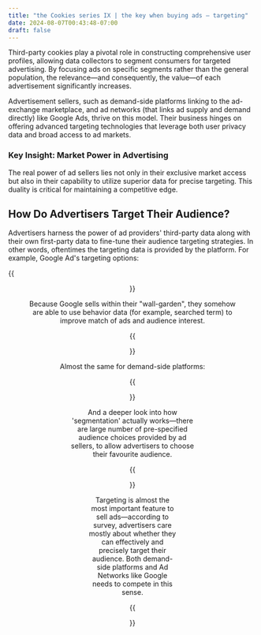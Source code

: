 ```yaml
---
title: "the Cookies series IX | the key when buying ads — targeting"
date: 2024-08-07T00:43:48-07:00
draft: false
---
```


Third-party cookies play a pivotal role in constructing comprehensive user profiles, allowing data collectors to segment consumers for targeted advertising. By focusing ads on specific segments rather than the general population, the relevance—and consequently, the value—of each advertisement significantly increases.

Advertisement sellers, such as demand-side platforms linking to the ad-exchange marketplace, and ad networks (that links ad supply and demand directly) like Google Ads, thrive on this model. Their business hinges on offering advanced targeting technologies that leverage both user privacy data and broad access to ad markets.

### Key Insight: Market Power in Advertising

The real power of ad sellers lies not only in their exclusive market access but also in their capability to utilize superior data for precise targeting. This duality is critical for maintaining a competitive edge.

## How Do Advertisers Target Their Audience?

Advertisers harness the power of ad providers' third-party data along with their own first-party data to fine-tune their audience targeting strategies. In other words, oftentimes the targeting data is provided by the platform. For example, Google Ad's targeting options:

{{<figure align="center" src="/google_ad_gossip/google_ad_segmentation_overview.jpeg" caption="Google’s audience targeting capabilities, showing how demographic and behavioral data are utilized for ad placements.">}}

Because Google sells within their "wall-garden", they somehow are able to use behavior data (for example, searched term) to improve match of ads and audience interest.

{{<figure align="center" src="/google_ad_gossip/google_ad_audience.jpeg" caption="Inside the walled garden of Google's ad landscape—encompassing everything from sponsored keyword searches to YouTube ads—Google collects extensive data. They use both third-party cookies and first-party information to segment massive consumer bases for advertisers.">}}

Almost the same for demand-side platforms:

{{<figure align="center" src="/google_ad_gossip/dsp_targeting.jpeg" caption="A glance at how demand-side platforms orchestrate ad targeting based on user preferences and browsing history.">}}

And a deeper look into how 'segmentation' actually works—there are large number of pre-specified audience choices provided by ad sellers, to allow advertisers to choose their favourite audience.

{{<figure align="center" src="/google_ad_gossip/targeting_competition.jpeg" caption="The better targeting, the high value for ads, the more revenue generated.">}}

Targeting is almost the most important feature to sell ads—according to survey, advertisers care mostly about whether they can effectively and precisely target their audience. Both demand-side platforms and Ad Networks like Google needs to compete in this sense.

{{<figure align="center" src="/google_ad_gossip/demographic.jpeg" caption="Ah, and of course, demographic information is always readily available.">}}
